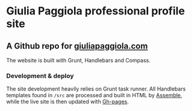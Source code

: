 # Giulia Paggiola professional profile site
## A Github repo for [giuliapaggiola.com](giuliapaggiola.com)

The website is built with Grunt, Handlebars and Compass.

### Development & deploy
The site development heavily relies on Grunt task runner.
All Handlebars templates found in `/src` are processed and built in HTML by [Assemble](http://assemble.io/), while the live site is then updated with [Gh-pages](https://github.com/tschaub/grunt-gh-pages).